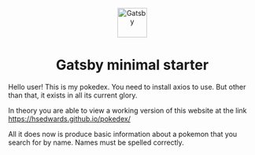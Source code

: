 <p align="center">
  <a href="https://www.gatsbyjs.com/?utm_source=starter&utm_medium=readme&utm_campaign=minimal-starter">
    <img alt="Gatsby" src="https://www.gatsbyjs.com/Gatsby-Monogram.svg" width="60" />
  </a>
</p>
<h1 align="center">
  Gatsby minimal starter
</h1>

Hello user!
This is my pokedex. You need to install axios to use. But other than that, it exists in all its current glory.

In theory you are able to view a working version of this website at the link https://hsedwards.github.io/pokedex/ 

All it does now is produce basic information about a pokemon that you search for by name.
Names must be spelled correctly.
